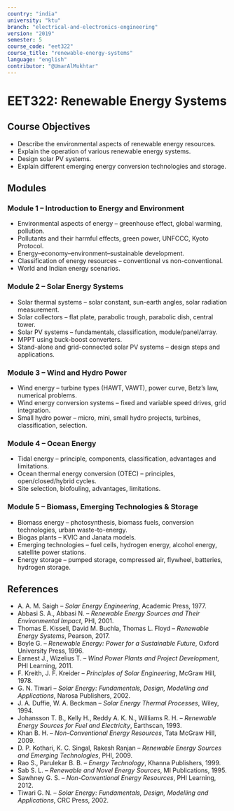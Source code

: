 ```yaml
---
country: "india"
university: "ktu"
branch: "electrical-and-electronics-engineering"
version: "2019"
semester: 5
course_code: "eet322"
course_title: "renewable-energy-systems"
language: "english"
contributor: "@UmarAlMukhtar"
---
```


# EET322: Renewable Energy Systems  

## Course Objectives  
* Describe the environmental aspects of renewable energy resources.  
* Explain the operation of various renewable energy systems.  
* Design solar PV systems.  
* Explain different emerging energy conversion technologies and storage.  

## Modules  

### Module 1 – Introduction to Energy and Environment  
* Environmental aspects of energy – greenhouse effect, global warming, pollution.  
* Pollutants and their harmful effects, green power, UNFCCC, Kyoto Protocol.  
* Energy–economy–environment–sustainable development.  
* Classification of energy resources – conventional vs non-conventional.  
* World and Indian energy scenarios.  

### Module 2 – Solar Energy Systems  
* Solar thermal systems – solar constant, sun-earth angles, solar radiation measurement.  
* Solar collectors – flat plate, parabolic trough, parabolic dish, central tower.  
* Solar PV systems – fundamentals, classification, module/panel/array.  
* MPPT using buck-boost converters.  
* Stand-alone and grid-connected solar PV systems – design steps and applications.  

### Module 3 – Wind and Hydro Power  
* Wind energy – turbine types (HAWT, VAWT), power curve, Betz’s law, numerical problems.  
* Wind energy conversion systems – fixed and variable speed drives, grid integration.  
* Small hydro power – micro, mini, small hydro projects, turbines, classification, selection.  

### Module 4 – Ocean Energy  
* Tidal energy – principle, components, classification, advantages and limitations.  
* Ocean thermal energy conversion (OTEC) – principles, open/closed/hybrid cycles.  
* Site selection, biofouling, advantages, limitations.  

### Module 5 – Biomass, Emerging Technologies & Storage  
* Biomass energy – photosynthesis, biomass fuels, conversion technologies, urban waste-to-energy.  
* Biogas plants – KVIC and Janata models.  
* Emerging technologies – fuel cells, hydrogen energy, alcohol energy, satellite power stations.  
* Energy storage – pumped storage, compressed air, flywheel, batteries, hydrogen storage.  

## References  
* A. A. M. Saigh – *Solar Energy Engineering*, Academic Press, 1977.  
* Abbasi S. A., Abbasi N. – *Renewable Energy Sources and Their Environmental Impact*, PHI, 2001.  
* Thomas E. Kissell, David M. Buchla, Thomas L. Floyd – *Renewable Energy Systems*, Pearson, 2017.  
* Boyle G. – *Renewable Energy: Power for a Sustainable Future*, Oxford University Press, 1996.  
* Earnest J., Wizelius T. – *Wind Power Plants and Project Development*, PHI Learning, 2011.  
* F. Kreith, J. F. Kreider – *Principles of Solar Engineering*, McGraw Hill, 1978.  
* G. N. Tiwari – *Solar Energy: Fundamentals, Design, Modelling and Applications*, Narosa Publishers, 2002.  
* J. A. Duffie, W. A. Beckman – *Solar Energy Thermal Processes*, Wiley, 1994.  
* Johansson T. B., Kelly H., Reddy A. K. N., Williams R. H. – *Renewable Energy Sources for Fuel and Electricity*, Earthscan, 1993.  
* Khan B. H. – *Non-Conventional Energy Resources*, Tata McGraw Hill, 2009.  
* D. P. Kothari, K. C. Singal, Rakesh Ranjan – *Renewable Energy Sources and Emerging Technologies*, PHI, 2009.  
* Rao S., Parulekar B. B. – *Energy Technology*, Khanna Publishers, 1999.  
* Sab S. L. – *Renewable and Novel Energy Sources*, MI Publications, 1995.  
* Sawhney G. S. – *Non-Conventional Energy Resources*, PHI Learning, 2012.  
* Tiwari G. N. – *Solar Energy: Fundamentals, Design, Modelling and Applications*, CRC Press, 2002.  
